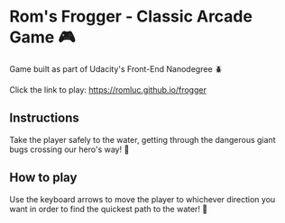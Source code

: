 Rom's Frogger - Classic Arcade Game :video_game:
===============================

Game built as part of Udacity's Front-End Nanodegree :beetle:

Click the link to play: https://romluc.github.io/frogger 

## Instructions

Take the player safely to the water, getting through the dangerous giant bugs crossing our hero's way! :running:

## How to play

Use the keyboard arrows to move the player to whichever direction you want in order to find the quickest path to the water! :ocean: 


